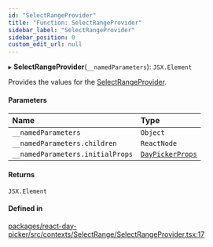 ```yaml
---
id: "SelectRangeProvider"
title: "Function: SelectRangeProvider"
sidebar_label: "SelectRangeProvider"
sidebar_position: 0
custom_edit_url: null
---
```


▸ **SelectRangeProvider**(`__namedParameters`): `JSX.Element`

Provides the values for the [SelectRangeProvider](SelectRangeProvider).

#### Parameters

| Name | Type |
| :------ | :------ |
| `__namedParameters` | `Object` |
| `__namedParameters.children` | `ReactNode` |
| `__namedParameters.initialProps` | [`DayPickerProps`](../types/DayPickerProps) |

#### Returns

`JSX.Element`

#### Defined in

[packages/react-day-picker/src/contexts/SelectRange/SelectRangeProvider.tsx:17](https://github.com/gpbl/react-day-picker/blob/b5db746c/packages/react-day-picker/src/contexts/SelectRange/SelectRangeProvider.tsx#L17)
